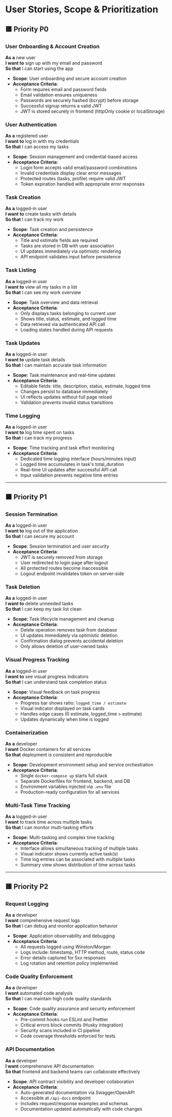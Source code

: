 # User Stories, Scope & Prioritization

## 🟥 Priority P0

### User Onboarding & Account Creation
**As a** new user  
**I want to** sign up with my email and password  
**So that** I can start using the app  

- **Scope**: User onboarding and secure account creation  
- **Acceptance Criteria**:
  - Form requires email and password fields
  - Email validation ensures uniqueness
  - Passwords are securely hashed (bcrypt) before storage
  - Successful signup returns a valid JWT
  - JWT is stored securely in frontend (httpOnly cookie or localStorage)

### User Authentication
**As a** registered user  
**I want to** log in with my credentials  
**So that** I can access my tasks  

- **Scope**: Session management and credential-based access  
- **Acceptance Criteria**:
  - Login form accepts valid email/password combinations
  - Invalid credentials display clear error messages
  - Protected routes (tasks, profile) require valid JWT
  - Token expiration handled with appropriate error responses

### Task Creation
**As a** logged-in user  
**I want to** create tasks with details  
**So that** I can track my work  

- **Scope**: Task creation and persistence  
- **Acceptance Criteria**:
  - Title and estimate fields are required
  - Tasks are stored in DB with user association
  - UI updates immediately via optimistic rendering
  - API endpoint validates input before persistence

### Task Listing
**As a** logged-in user  
**I want to** view all my tasks in a list  
**So that** I can see my work overview  

- **Scope**: Task overview and data retrieval  
- **Acceptance Criteria**:
  - Only displays tasks belonging to current user
  - Shows title, status, estimate, and logged time
  - Data retrieved via authenticated API call
  - Loading states handled during API requests

### Task Updates
**As a** logged-in user  
**I want to** update task details  
**So that** I can maintain accurate task information  

- **Scope**: Task maintenance and real-time updates  
- **Acceptance Criteria**:
  - Editable fields: title, description, status, estimate, logged time
  - Changes persist to database immediately
  - UI reflects updates without full page reload
  - Validation prevents invalid status transitions

### Time Logging
**As a** logged-in user  
**I want to** log time spent on tasks  
**So that** I can track my progress  

- **Scope**: Time tracking and task effort monitoring  
- **Acceptance Criteria**:
  - Dedicated time logging interface (hours/minutes input)
  - Logged time accumulates in task's total_duration
  - Real-time UI updates after successful API call
  - Input validation prevents negative time entries

---

## 🟧 Priority P1

### Session Termination
**As a** logged-in user  
**I want to** log out of the application  
**So that** I can secure my account  

- **Scope**: Session termination and user security  
- **Acceptance Criteria**:
  - JWT is securely removed from storage
  - User redirected to login page after logout
  - All protected routes become inaccessible
  - Logout endpoint invalidates token on server-side

### Task Deletion
**As a** logged-in user  
**I want to** delete unneeded tasks  
**So that** I can keep my task list clean  

- **Scope**: Task lifecycle management and cleanup  
- **Acceptance Criteria**:
  - Delete operation removes task from database
  - UI updates immediately via optimistic deletion
  - Confirmation dialog prevents accidental deletion
  - Only allows deletion of user-owned tasks

### Visual Progress Tracking
**As a** logged-in user  
**I want to** see visual progress indicators  
**So that** I can understand task completion status  

- **Scope**: Visual feedback on task progress  
- **Acceptance Criteria**:
  - Progress bar shows ratio: `logged_time / estimate`
  - Visual indicator displayed on task cards
  - Handles edge cases (0 estimate, logged_time > estimate)
  - Updates dynamically when time is logged

### Containerization
**As a** developer  
**I want** Docker containers for all services  
**So that** deployment is consistent and reproducible  

- **Scope**: Development environment setup and service orchestration  
- **Acceptance Criteria**:
  - Single `docker-compose up` starts full stack
  - Separate Dockerfiles for frontend, backend, and DB
  - Environment variables injected via `.env` file
  - Production-ready configuration for all services

### Multi-Task Time Tracking
**As a** logged-in user  
**I want** to track time across multiple tasks  
**So that** I can monitor multi-tasking efforts  

- **Scope**: Multi-tasking and complex time tracking  
- **Acceptance Criteria**:
  - Interface allows simultaneous tracking of multiple tasks
  - Visual indicator shows currently active task(s)
  - Time log entries can be associated with multiple tasks
  - Summary view shows distribution of time across tasks

---

## 🟨 Priority P2

### Request Logging
**As a** developer  
**I want** comprehensive request logs  
**So that** I can debug and monitor application behavior  

- **Scope**: Application observability and debugging  
- **Acceptance Criteria**:
  - All requests logged using Winston/Morgan
  - Logs include: timestamp, HTTP method, route, status code
  - Error details captured for 5xx responses
  - Log rotation and retention policy implemented

### Code Quality Enforcement
**As a** developer  
**I want** automated code analysis  
**So that** I can maintain high code quality standards  

- **Scope**: Code quality assurance and security enforcement  
- **Acceptance Criteria**:
  - Pre-commit hooks run ESLint and Prettier
  - Critical errors block commits (Husky integration)
  - Security scans included in CI pipeline
  - Code coverage thresholds enforced for tests

### API Documentation
**As a** developer  
**I want** comprehensive API documentation  
**So that** frontend and backend teams can collaborate effectively  

- **Scope**: API contract visibility and developer collaboration  
- **Acceptance Criteria**:
  - Auto-generated documentation via Swagger/OpenAPI
  - Accessible at `/api-docs` endpoint
  - Includes request/response examples and schemas
  - Documentation updated automatically with code changes